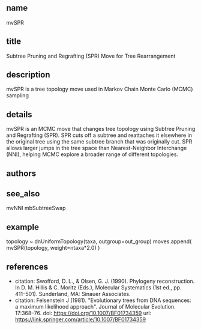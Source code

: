 ## name
mvSPR
## title
Subtree Pruning and Regrafting (SPR) Move for Tree Rearrangement
## description
mvSPR is a tree topology move used in Markov Chain Monte Carlo (MCMC) sampling
## details
mvSPR is an MCMC move that changes tree topology using Subtree Pruning and Regrafting (SPR). SPR cuts off a subtree and reattaches it elsewhere in the original tree using the same subtree branch that was originally cut. SPR allows larger jumps in the tree space than Nearest-Neighbor Interchange (NNI), helping MCMC explore a broader range of different topologies.
## authors
## see_also
mvNNI
mbSubtreeSwap
## example
topology ~ dnUniformTopology(taxa, outgroup=out_group)
moves.append( mvSPR(topology, weight=ntaxa*2.0) )
## references
- citation: Swofford, D. L., & Olsen, G. J. (1990). Phylogeny reconstruction. In D. M. Hillis & C. Moritz (Eds.), Molecular Systematics (1st ed., pp.   
  411–501). Sunderland, MA: Sinauer Associates.
- citation: Felsenstein J (1981). "Evolutionary trees from DNA sequences: a maximum likelihood approach". Journal of Molecular Evolution. 17:368–76.
  doi: https://doi.org/10.1007/BF01734359
  url: https://link.springer.com/article/10.1007/BF01734359


